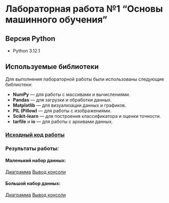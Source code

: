 # Лабораторная работа №1 “Основы машинного обучения”

## Версия Python
- Python 3.12.1

## Используемые библиотеки
Для выполнения лабораторной работы были использованы следующие библиотеки:
- **NumPy** — для работы с массивами и вычислениями.
- **Pandas** — для загрузки и обработки данных.
- **Matplotlib** — для визуализации данных и графиков.
- **PIL (Pillow)** — для работы с изображениями.
- **Scikit-learn** — для построения классификатора и оценки точности.
- **tarfile** и **io** — для работы с архивами данных.

### [Исходный код работы](main.py)

### Результаты работы:
#### **Маленький набор данных**:
[Диаграмма](out/Figure_1_small.png)
[Вывод консоли](out/output_small.txt)
#### **Большой набор данных**:
[Диаграмма](out/Figure_1_large.png)
[Вывод консоли](out/output_large.txt)